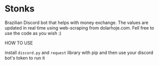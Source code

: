 # Stonks
Brazilian Discord bot that helps with money exchange. 
The values are updated in real time using web-scraping from dolarhoje.com. Fell free to use the code as you wish :)

HOW TO USE

install `discord.py` and `request` library with pip and then use your discord bot's token to run it 
